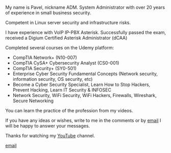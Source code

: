 My name is Pavel, nickname ADM.
System Administrator with over 20 years of experience in small business security.

Competent in Linux server security and infrastructure risks.

I have experience with VoIP IP-PBX Asterisk. Successfully passed the exam, received a Digium Certified Asterisk Administrator (dCAA)

Completed several courses on the Udemy platform:
- CompTIA Network+ (N10-007)
- CompTIA CySA+ Cybersecurity Analyst (CS0-001)
- CompTIA Security+ (SY0-501)
- Enterprise Cyber Security Fundamental Concepts (Network security, information security, OS security, etc)
- Become a Cyber Security Specialist, Learn How to Stop Hackers, Prevent Hacking, Learn IT Security & INFOSEC
- Network Security, WiFi Security, WiFi Hackers, Firewalls, Wireshark, Secure Networking

You can learn the practice of the profession from my videos.

If you have any ideas or wishes, write to me in the comments or by [email](mail:contact@admworkshop.com) I will be happy to answer your messages.

Thanks for watching my [YouTube](https://www.youtube.com/@admworkshop) channel.


[email](mail:contact@admworkshop.com)
